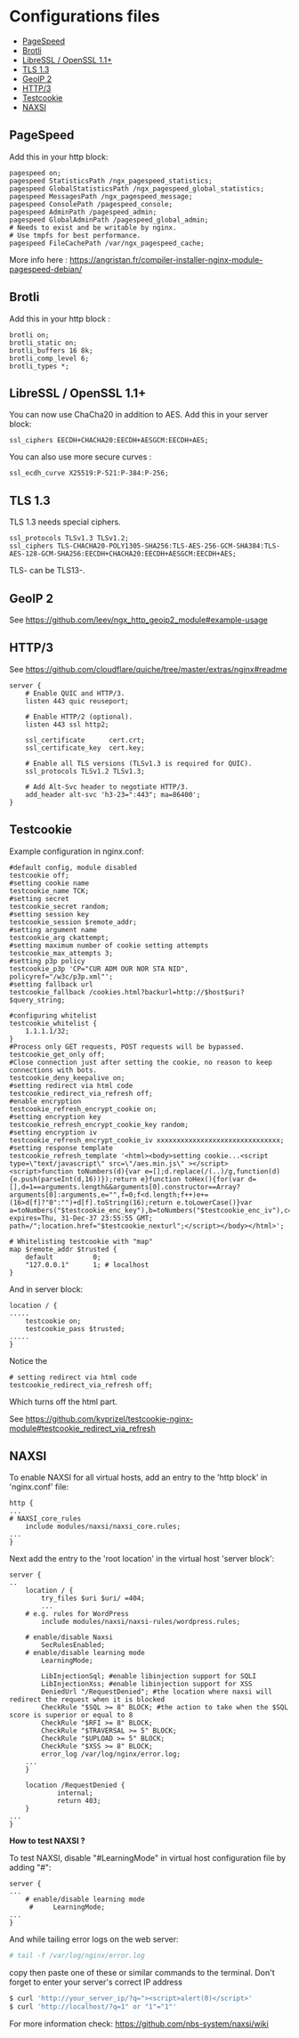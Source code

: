 # Configurations files
- [PageSpeed](#PageSpeed)
- [Brotli](#Brotli)
- [LibreSSL / OpenSSL 1.1+](#LibreSL-OpenSSL)
- [TLS 1.3](#TLS)
- [GeoIP 2](#GeoIP2)
- [HTTP/3](#HTTP3)
- [Testcookie](#Testcookie)
- [NAXSI](#NAXSI)


<a name="PageSpeed"></a>
## PageSpeed

Add this in your http block:

```nginx
pagespeed on;
pagespeed StatisticsPath /ngx_pagespeed_statistics;
pagespeed GlobalStatisticsPath /ngx_pagespeed_global_statistics;
pagespeed MessagesPath /ngx_pagespeed_message;
pagespeed ConsolePath /pagespeed_console;
pagespeed AdminPath /pagespeed_admin;
pagespeed GlobalAdminPath /pagespeed_global_admin;
# Needs to exist and be writable by nginx.
# Use tmpfs for best performance.
pagespeed FileCachePath /var/ngx_pagespeed_cache;
```

More info here : https://angristan.fr/compiler-installer-nginx-module-pagespeed-debian/
<a name="Brotli"></a>
## Brotli

Add this in your http block :

```nginx
brotli on;
brotli_static on;
brotli_buffers 16 8k;
brotli_comp_level 6;
brotli_types *;
```
<a name="LibreSL-OpenSSL"></a>
## LibreSSL / OpenSSL 1.1+ 

You can now use ChaCha20 in addition to AES. Add this in your server block:

```nginx
ssl_ciphers EECDH+CHACHA20:EECDH+AESGCM:EECDH+AES;
```

You can also use more secure curves :

```nginx
ssl_ecdh_curve X25519:P-521:P-384:P-256;
```
<a name="TLS"></a>
## TLS 1.3

TLS 1.3 needs special ciphers.

```nginx
ssl_protocols TLSv1.3 TLSv1.2;
ssl_ciphers TLS-CHACHA20-POLY1305-SHA256:TLS-AES-256-GCM-SHA384:TLS-AES-128-GCM-SHA256:EECDH+CHACHA20:EECDH+AESGCM:EECDH+AES;
```

TLS- can be TLS13-.
<a name="GeoIP2"></a>
## GeoIP 2

See https://github.com/leev/ngx_http_geoip2_module#example-usage
<a name="HTTP3"></a>
## HTTP/3

See https://github.com/cloudflare/quiche/tree/master/extras/nginx#readme

```nginx
server {
    # Enable QUIC and HTTP/3.
    listen 443 quic reuseport;

    # Enable HTTP/2 (optional).
    listen 443 ssl http2;

    ssl_certificate      cert.crt;
    ssl_certificate_key  cert.key;

    # Enable all TLS versions (TLSv1.3 is required for QUIC).
    ssl_protocols TLSv1.2 TLSv1.3;

    # Add Alt-Svc header to negotiate HTTP/3.
    add_header alt-svc 'h3-23=":443"; ma=86400';
}
```
<a name="Testcookie"></a>
## Testcookie

Example configuration in nginx.conf:

```nginx
#default config, module disabled
testcookie off;
#setting cookie name
testcookie_name TCK;
#setting secret
testcookie_secret random;
#setting session key
testcookie_session $remote_addr;
#setting argument name
testcookie_arg ckattempt;
#setting maximum number of cookie setting attempts
testcookie_max_attempts 3;
#setting p3p policy
testcookie_p3p 'CP="CUR ADM OUR NOR STA NID", policyref="/w3c/p3p.xml"';
#setting fallback url
testcookie_fallback /cookies.html?backurl=http://$host$uri?$query_string;

#configuring whitelist
testcookie_whitelist {
    1.1.1.1/32;
}
#Process only GET requests, POST requests will be bypassed.
testcookie_get_only off;
#Close connection just after setting the cookie, no reason to keep connections with bots.
testcookie_deny_keepalive on;
#setting redirect via html code
testcookie_redirect_via_refresh off;
#enable encryption
testcookie_refresh_encrypt_cookie on;
#setting encryption key
testcookie_refresh_encrypt_cookie_key random;
#setting encryption iv
testcookie_refresh_encrypt_cookie_iv xxxxxxxxxxxxxxxxxxxxxxxxxxxxxxx;
#setting response template
testcookie_refresh_template '<html><body>setting cookie...<script type=\"text/javascript\" src=\"/aes.min.js\" ></script><script>function toNumbers(d){var e=[];d.replace(/(..)/g,function(d){e.push(parseInt(d,16))});return e}function toHex(){for(var d=[],d=1==arguments.length&&arguments[0].constructor==Array?arguments[0]:arguments,e="",f=0;f<d.length;f++)e+=(16>d[f]?"0":"")+d[f].toString(16);return e.toLowerCase()}var a=toNumbers("$testcookie_enc_key"),b=toNumbers("$testcookie_enc_iv"),c=toNumbers("$testcookie_enc_set");document.cookie="TCK="+toHex(slowAES.decrypt(c,2,a,b))+"; expires=Thu, 31-Dec-37 23:55:55 GMT; path=/";location.href="$testcookie_nexturl";</script></body></html>';

```

```nginx
# Whitelisting testcookie with "map"
map $remote_addr $trusted {
	default          0;
	"127.0.0.1"      1; # localhost
}
```

And in server block:
```nginx
location / {
.....
    testcookie on;
    testcookie_pass $trusted;
.....
}
```

Notice the
```nginx
# setting redirect via html code
testcookie_redirect_via_refresh off;
```
Which turns off the html part.

See https://github.com/kyprizel/testcookie-nginx-module#testcookie_redirect_via_refresh

<a name="NAXSI"></a>
## NAXSI 

To enable NAXSI for all virtual hosts, add an entry to the 'http block' in 'nginx.conf' file:

```nginx
http {
...
# NAXSI_core_rules
	include modules/naxsi/naxsi_core.rules; 
...
}
```
Next add the entry to the 'root location' in the virtual host 'server block':
```nginx
server {
..
	location / {
		try_files $uri $uri/ =404;
    	...
	# e.g. rules for WordPress
	    include modules/naxsi/naxsi-rules/wordpress.rules;
	
	# enable/disable Naxsi
	    SecRulesEnabled;
	# enable/disable learning mode
	    LearningMode;
	    
	    LibInjectionSql; #enable libinjection support for SQLI
	    LibInjectionXss; #enable libinjection support for XSS
	    DeniedUrl "/RequestDenied"; #the location where naxsi will redirect the request when it is blocked
	    CheckRule "$SQL >= 8" BLOCK; #the action to take when the $SQL score is superior or equal to 8
	    CheckRule "$RFI >= 8" BLOCK;
	    CheckRule "$TRAVERSAL >= 5" BLOCK;
	    CheckRule "$UPLOAD >= 5" BLOCK;
	    CheckRule "$XSS >= 8" BLOCK;
	    error_log /var/log/nginx/error.log;
	...
	}
	
	location /RequestDenied {
    		internal;
    		return 403;
  	}
...
}
```
**How to test NAXSI ?**

To test NAXSI, disable "#LearningMode" in virtual host configuration file by adding "#":
```nginx
server {
...
	# enable/disable learning mode
     #     LearningMode;
...
}

```
And while tailing error logs on the web server:
```sh
# tail -f /var/log/nginx/error.log
```
copy then paste one of these or similar commands to the terminal. Don't forget to enter your server's correct IP address
```sh
$ curl 'http://your_server_ip/?q="><script>alert(0)</script>'
$ curl 'http://localhost/?q=1" or "1"="1"' 
```

For more information check: https://github.com/nbs-system/naxsi/wiki
